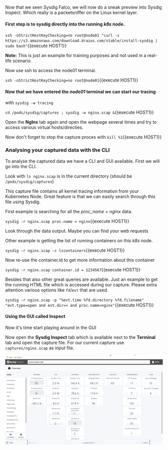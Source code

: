 Now that we seen Sysdig Falco, we will now do a sneak preview into Sysdig Inspect. Which really is a packetsniffer on the Linux kernel layer.

#### First step is to sysdig directly into the running *k8s* node. 

`ssh -oStrictHostKeyChecking=no root@node01 "curl -s https://s3.amazonaws.com/download.draios.com/stable/install-sysdig | sudo bash"`{{execute HOST1}}

**Note:** This is just an example for training purposes and not used in a real-life scenario.

Now use ssh to access the node01 terminal.

`ssh -oStrictHostKeyChecking=no root@node01`{{execute HOST1}}

#### Now that we have entered the *node01* terminal we can start our tracing

with `sysdig -w tracing` 

`cd /pods/sysdig/captures ; sysdig -w nginx.scap &`{{execute HOST1}}

Open the **NgInx** tab again and open the webpage several times and try to access various virtual hosts/directies.

Now don't forget to stop the capture proces with `kill %1`{{execute HOST1}}

### Analysing your captured data with the CLI

To analyse the captured data we have a CLI and GUI available. First we will go into the CLI.

Look with `ls nginx.scap` is in the current directory (should be `/pods/sysdig/captures`)

This capture file contains all kernel tracing information from your Kubernetes Node. Great feature is that we can easily search through this file using Sysdig.

First example is searching for all the *proc_name = nginx* data.

`sysdig -r nginx.scap proc.name = nginx`{{execute HOST1}}

Look through the data output. Maybe you can find your web requests

Other example is getting the list of running containers on this *k8s* node.

`sysdig -r nginx.scap -c lscontainers`{{execute HOST1}}

Now re-use the container.id to get more information about this container

`sysdig -r nginx.scap container.id = 1234567`{{execute HOST1}}

Besides that also other great queries are available. Just an example to get the running HTML file which is accessed during our capture. Please extra attention various options like `fd`/`evt` that are used.

`sysdig -r nginx.scap -p "%evt.time %fd.directory %fd.filename" "evt.type=open and evt.dir=< and proc.name=nginx"`{{execute HOST1}}

#### Using the GUI called Inspect

Now it's time start playing around in the GUI

Now open the **Sysdig Inspect** tab which is available next to the **Terminal** tab and open the capture file. For our current capture use `captures/nginx.scap` as input file. 

![Sysdig Inspect Experiment4](https://raw.githubusercontent.com/avwsolutions/katacoda-scenarios/master/setup-your-digital-forensics-platform/images/experiment4.png)

